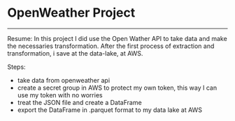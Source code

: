 # OpenWeather Project
--------------------------------------------------------------------------------
Resume: In this project I did use the Open Wather API to take data and make the necessaries transformation. After the first process of extraction and transformation, i save at the data-lake, at AWS.

Steps:
- take data from openweather api
- create a secret group in AWS to protect my own token, this way I can use my token with no worries
- treat the JSON file and create a DataFrame
- export the DataFrame in .parquet format to my data lake at AWS
